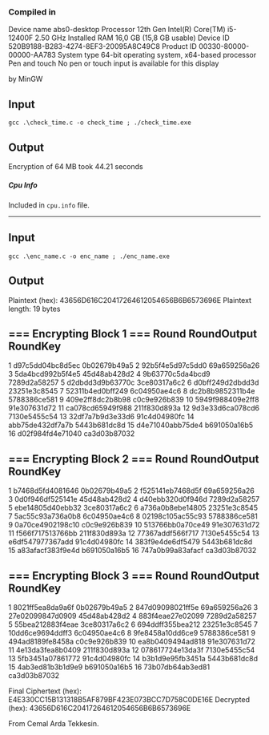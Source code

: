 ### Compiled in 

Device name	abs0-desktop
Processor	12th Gen Intel(R) Core(TM) i5-12400F   2.50 GHz
Installed RAM	16,0 GB (15,8 GB usable)
Device ID	520B9188-B283-4274-8EF3-20095A8C49C8
Product ID	00330-80000-00000-AA783
System type	64-bit operating system, x64-based processor
Pen and touch	No pen or touch input is available for this display

by MinGW


## Input

`
gcc .\check_time.c -o check_time ; ./check_time.exe
`

## Output
Encryption of 64 MB took 44.21 seconds


##### *Cpu Info*
Included in `cpu.info` file.


---

## Input

`
gcc .\enc_name.c -o enc_name ; ./enc_name.exe
`
## Output
Plaintext (hex): 43656D616C20417264612054656B6B6573696E
Plaintext length: 19 bytes

=== Encrypting Block 1 ===
Round  RoundOutput         RoundKey
------------------------------------
 1  d97c5dd04bc8d5ec  0b02679b49a5
 2  92b5f4e5d97c5dd0  69a659256a26
 3  5da4bcd992b5f4e5  45d48ab428d2
 4  9b63770c5da4bcd9  7289d2a58257
 5  d2dbdd3d9b63770c  3ce80317a6c2
 6  d0bff249d2dbdd3d  23251e3c8545
 7  52311b4ed0bff249  6c04950ae4c6
 8  dc2b8b9852311b4e  5788386ce581
 9  409e2ff8dc2b8b98  c0c9e926b839
10  5949f988409e2ff8  91e307631d72
11  ca078cd65949f988  211f830d893a
12  9d3e33d6ca078cd6  7130e5455c54
13  32df7a7b9d3e33d6  91c4d04980fc
14  abb75de432df7a7b  5443b681dc8d
15  d4e71040abb75de4  b691050a16b5
16  d02f984fd4e71040  ca3d03b87032

=== Encrypting Block 2 ===
Round  RoundOutput         RoundKey
------------------------------------
 1  b7468d5fd4081646  0b02679b49a5
 2  f525141eb7468d5f  69a659256a26
 3  0d0f946df525141e  45d48ab428d2
 4  d40ebb320d0f946d  7289d2a58257
 5  ebe14805d40ebb32  3ce80317a6c2
 6  a736a0b8ebe14805  23251e3c8545
 7  5ac55c93a736a0b8  6c04950ae4c6
 8  02198c105ac55c93  5788386ce581
 9  0a70ce4902198c10  c0c9e926b839
10  513766bb0a70ce49  91e307631d72
11  f566f717513766bb  211f830d893a
12  77367addf566f717  7130e5455c54
13  e6df547977367add  91c4d04980fc
14  383f9e4de6df5479  5443b681dc8d
15  a83afacf383f9e4d  b691050a16b5
16  747a0b99a83afacf  ca3d03b87032

=== Encrypting Block 3 ===
Round  RoundOutput         RoundKey
------------------------------------
 1  8021ff5ea8da9a6f  0b02679b49a5
 2  847d09098021ff5e  69a659256a26
 3  27e02099847d0909  45d48ab428d2
 4  883f4eae27e02099  7289d2a58257
 5  55bea212883f4eae  3ce80317a6c2
 6  694ddff355bea212  23251e3c8545
 7  10dd6ce9694ddff3  6c04950ae4c6
 8  9fe8458a10dd6ce9  5788386ce581
 9  494ad8189fe8458a  c0c9e926b839
10  ea8b0409494ad818  91e307631d72
11  4e13da3fea8b0409  211f830d893a
12  078617724e13da3f  7130e5455c54
13  5fb3451a07861772  91c4d04980fc
14  b3b1d9e95fb3451a  5443b681dc8d
15  4ab3ed81b3b1d9e9  b691050a16b5
16  73b07db64ab3ed81  ca3d03b87032

Final Ciphertext (hex): E4E330CC15B131318B5AF879BF423E073BCC7D758C0DE16E
Decrypted (hex): 43656D616C20417264612054656B6B6573696E






From Cemal Arda Tekkesin.